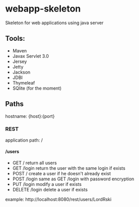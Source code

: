 # webapp-skeleton
Skeleton for web applications using java server

## Tools:

- Maven
- Javax Servlet 3.0
- Jersey
- Jetty
- Jackson
- JDBI
- Thymeleaf
- SQlite (for the moment)

## Paths

hostname: {host}:{port}

### REST

application path: /

#### /users

- GET		/			return all users
- GET		/login		return the user with the same login if exists
- POST		/			create a user if he doesn't already exist
- POST		/login		same as GET /login with password encryption
- PUT		/login		modify a user if exists
- DELETE	/login		delete a user if exists

example: http://localhost:8080/rest/users/LordRski
